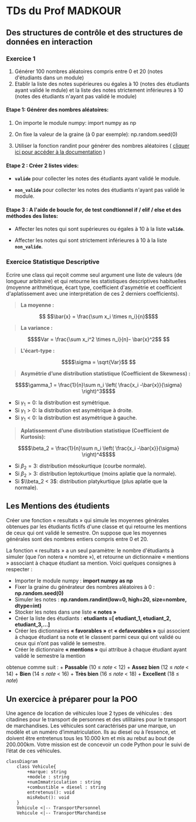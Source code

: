 # TDs du Prof MADKOUR

## Des structures de contrôle et des structures de données en interaction

### Exercice 1

1. Générer 100 nombres aléatoires compris entre 0 et 20 (notes d'étudiants dans un module)
2. Etablir la liste des notes supérieures ou égales à 10 (notes des étudiants ayant validé le mdule) et la liste des notes strictement inférieures à 10 (notes des étudiants n'ayant pas validé le module)

#### **Etape 1:** Générer des nombres aléatoires:

   1. On importe le module numpy: import numpy as np

   2. On fixe la valeur de la graine (à 0 par exemple): np.random.seed(0)

   3. Utiliser la fonction randint pour générer des nombres aléatoires ( [cliquer ici pour accéder à la documentation](https://numpy.org/doc/stable/reference/random/generated/numpy.random.randint.html#numpy-random-randint/) )

#### **Etape 2 :** Créer 2 listes vides:

+ **`valide`** pour collecter les notes des étudiants ayant validé le module.

+ **`non_valide`** pour collecter les notes des étudiants n'ayant pas validé le module.

#### **Etape 3 :** A l'aide de boucle for, de test condtionnel if / elif / else et des méthodes des listes:

+ Affecter les notes qui sont supérieures ou égales à 10 à la liste **`valide`**.

+ Affecter les notes qui sont strictement inférieures à 10 à la liste **`non_valide`**.

### Exercice Statistique Descriptive

Ecrire une class  qui reçoit comme seul argument une liste de valeurs (de longueur arbitraire) et qui retourne les statistiques descriptives habituelles (moyenne arithmétique, écart type, coefficient d'asymétrie et coefficient d'aplatissement avec une interprétation de ces 2 derniers coefficients).

> **La moyenne :**

```math

$$\bar{x} = \frac{\sum x_i \times n_i}{n}$$
```

> **La variance :**

```math
$$Var = \frac{\sum x_i^2 \times n_i}{n}- \bar{x}^2$$

```

> **L'écart-type :**

```math
$$\sigma = \sqrt{Var}$$

```

> **Asymétrie d’une distribution statistique (Coefficient de Skewness) :**

```math
$$\gamma_1 = \frac{1}{n}\sum n_i \left( \frac{x_i -\bar{x}}{\sigma} \right)^3$$
```

+ Si $\gamma_1 = 0$: la distribution est symétrique.
+ Si $\gamma_1 > 0$: la distribution est asymétrique à droite.
+ Si $\gamma_1 < 0$: la distribution est asymétrique à gauche.

> **Aplatissement d’une distribution statistique (Coefficient de Kurtosis):**

```math
$$\beta_2 = \frac{1}{n}\sum n_i \left( \frac{x_i -\bar{x}}{\sigma} \right)^4$$
```

+ Si $\beta_2 = 3$: distribution mésokurtique (courbe normale).
+ Si $\beta_2> 3$: distribution leptokurtique (moins aplatie que la normale).
+ Si $\\beta_2 < 3$: distribution platykurtique (plus aplatie que la normale).

## Les Mentions des étudients

Créer une fonction « resultats » qui simule les moyennes générales obtenues par les étudiants fictifs d'une
classe et qui retourne les mentions de ceux qui ont validé le semestre. On suppose que les moyennes générales
sont des nombres entiers compris entre 0 et 20.

La fonction « resultats » a un seul paramètre: le nombre d'étudiants à simuler (que l’on notera « nombre »), et retourne un dictionnaire « mentions » associant à chaque étudiant sa mention.
Voici quelques consignes à respecter :

+ Importer le module numpy : **import numpy as np**
+ Fixer la graine du générateur des nombres aléatoires à 0 : **np.random.seed(0)**
+ Simuler les notes : **np.random.randint(low=0, high=20, size=nombre, dtype=int)**
+ Stocker les notes dans une liste **« notes »**
+ Créer la liste des étudiants : **etudiants =[ etudiant_1, etudiant_2, etudiant_3,…]**
+ Créer les dictionnaires **« favorables »** et **« defavorables »** qui associent à chaque étudiant sa note et le
classent parmi ceux qui ont validé ou ceux qui n’ont pas validé le semestre.
+ Créer le dictionnaire **« mentions »** qui attribue à chaque étudiant ayant validé le semestre la mention

obtenue comme suit :
    + **Passable** (10 ≤ 𝑛𝑜𝑡𝑒 < 12)
    + **Assez bien** (12 ≤ 𝑛𝑜𝑡𝑒 < 14)
    + **Bien** (14 ≤ 𝑛𝑜𝑡𝑒 < 16)
    + **Très bien** (16 ≤ 𝑛𝑜𝑡𝑒 < 18)
    + **Excellent** (18 ≤ 𝑛𝑜𝑡𝑒)

## Un exercice à préparer pour la POO

Une agence de location de véhicules loue 2 types de véhicules : des citadines pour le transport de personnes et des utilitaires pour le transport de marchandises. Les véhicules sont caractérisés par une marque, un modèle et un numéro d’immatriculation. Ils au diesel ou à l’essence, et doivent être entretenus tous les 10.000 km et mis au rebut au bout de 200.000km.
Votre mission est de concevoir un code Python pour le suivi de l’état de ces véhicules.

```mermaid
classDiagram
    class Vehicule{
        +marque: string
        +modele : string
        +numImmatriculation : string
        +combustible = diesel : string
        entretenus(): void
        misRebut(): void
    }
    Vehicule <|-- TransportPersonnel
    Vehicule <|-- TransportMarchandise
```
